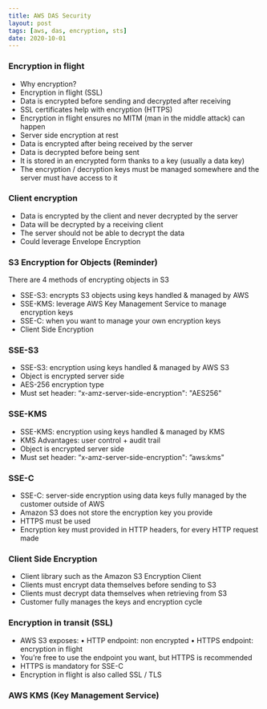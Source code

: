 ```yaml
---
title: AWS DAS Security 
layout: post
tags: [aws, das, encryption, sts]
date: 2020-10-01
--- 
```

### Encryption in flight
- Why encryption?
- Encryption in flight (SSL)
- Data is encrypted before sending and decrypted after receiving
- SSL certificates help with encryption (HTTPS)
- Encryption in flight ensures no MITM (man in the middle attack) can happen
- Server side encryption at rest
- Data is encrypted after being received by the server
- Data is decrypted before being sent
- It is stored in an encrypted form thanks to a key (usually a data key)
- The encryption / decryption keys must be managed somewhere and the server must have access to it
### Client encryption
- Data is encrypted by the client and never decrypted by the server
- Data will be decrypted by a receiving client
- The server should not be able to decrypt the data
- Could leverage Envelope Encryption
### S3 Encryption for Objects (Reminder)
 There are 4 methods of encrypting objects in S3
- SSE-S3: encrypts S3 objects using keys handled & managed by AWS
- SSE-KMS: leverage AWS Key Management Service to manage encryption keys
- SSE-C: when you want to manage your own encryption keys
- Client Side Encryption
### SSE-S3
- SSE-S3: encryption using keys handled & managed by AWS S3
- Object is encrypted server side
- AES-256 encryption type
- Must set header:   “x-amz-server-side-encryption": "AES256"
### SSE-KMS
- SSE-KMS: encryption using keys handled & managed by KMS
- KMS Advantages: user control + audit trail
- Object is encrypted server side
- Must set header:   “x-amz-server-side-encryption": ”aws:kms"
### SSE-C
- SSE-C: server-side encryption using data keys fully managed by the customer outside of AWS
- Amazon S3 does not store the encryption key you provide
- HTTPS must be used
- Encryption key must provided in HTTP headers, for every HTTP request made
### Client Side Encryption
- Client library such as the Amazon S3 Encryption Client
- Clients must encrypt data themselves before sending to S3
- Clients must decrypt data themselves when retrieving from S3
- Customer fully manages the keys and encryption cycle
### Encryption in transit (SSL)
- AWS S3 exposes:
• HTTP endpoint: non encrypted
• HTTPS endpoint: encryption in flight
- You’re free to use the endpoint you want, but HTTPS is recommended
- HTTPS is mandatory for SSE-C
- Encryption in flight is also called SSL / TLS
### AWS KMS (Key Management Service)